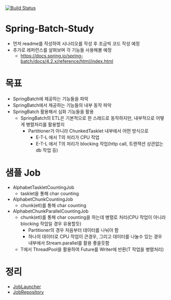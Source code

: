 [![Build Status](https://travis-ci.org/Meteorkor/Spring-Batch-Study.svg?branch=master)](https://travis-ci.org/Meteorkor/Spring-Batch-Study)
# Spring-Batch-Study
 * 먼저 readme를 작성하여 시나리오를 작성 후 조금씩 코드 작성 예정
 * 추가로 레퍼런스를 살펴보며 각 기능들 사용해볼 예정
   * https://docs.spring.io/spring-batch/docs/4.2.x/reference/html/index.html

# 목표
  * SpringBatch에 제공하는 기능들을 파악
  * SpringBatch에서 제공하는 기능들의 내부 동작 파악
  * SpringBatch 활용해서 심화 기능들을 활용
    * SpringBatch의 ETL은 기본적으로 한 스레드로 동작하지만, 내부적으로 어떻게 병렬처리를 활용할지
      * Partitioner가 아니라 ChunkedTasklet 내부에서 어떤 방식으로
        * E-T-L 에서 T의 처리가 CPU 작업
        * E-T-L 에서 T의 처리가 blocking 작업(http call, 트랜잭션 상관없는 db 작업 등)
        

# 샘플 Job
* AlphabetTaskletCountingJob
  * tasklet을 통해 char counting
* AlphabetChunkCountingJob
  * chunk(etl)를 통해 char counting
* AlphabetChunkParallelCountingJob
  * chunk(etl)를 통해 char counting을 하는데 병렬로 처리(CPU 작업이 아니라 blocking 작업일 경우 유용할듯)
    * Partitioner의 경우 처음부터 데이터를 나눠야 함
    * 하나의 데이터로 CPU 작업이 큰경우, 그리고 데이터를 나눌수 있는 경우 내부에서 Stream.parallel를 활용 좋을듯함
  * T에서 ThreadPool을 활용하여 Future를 Writer에 반환(T 작업을 병렬처리)
  

# 정리
  * [JobLauncher](docs/JobLauncher.md)
  * [JobRepository](docs/JobRepository.md)

